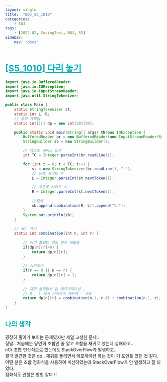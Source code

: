 ```yaml
---
layout: single
title:  "BOJ_S5_1010"
categories: 
    - BOJ
tags: 
    - [2022-02, CodingTest, BOJ, S5]
sidebar:
    nav: "docs"
---
```


# <b><a style="color:#00adb5" href="https://www.acmicpc.net/problem/1010" target=_blank>[S5_1010] 다리 놓기</a></b>

```java
import java.io.BufferedReader;
import java.io.IOException;
import java.io.InputStreamReader;
import java.util.StringTokenizer;

public class Main {
	static StringTokenizer st;
	static int L, R;
	// 동적 계획법
	static int[][] dp = new int[30][30];

	public static void main(String[] args) throws IOException {
		BufferedReader br = new BufferedReader(new InputStreamReader(System.in));
		StringBuilder sb = new StringBuilder();

		// 테스트 케이스 입력
		int TC = Integer.parseInt(br.readLine());

		for (int t = 0; t < TC; t++) {
			st = new StringTokenizer(br.readLine(), " ");
			// 왼쪽 사이트 수
			L = Integer.parseInt(st.nextToken());

			// 오른쪽 사이트 수
			R = Integer.parseInt(st.nextToken());
			
			//출력
			sb.append(combination(R, L)).append("\n");
		}
		System.out.println(sb);
	}
	
	// nCr 계산
	static int combination(int n, int r) {
		
		// 이미 풀었던 것일 경우 재활용
		if(dp[n][r]>0) {
			return dp[n][r];
		}
		
		// 기저조건
		if(r == 0 || n == r) {
			return dp[n][r] = 1;
		}
		
		// 재귀 돌리면서 값 메모이제이션 , 
		// R , L 에서 시작하기 때문에 - 사용
		return dp[n][r] = combination(n-1, r-1) + combination(n-1, r);
	}
}
```


## <b><a style="color:#00adb5">나의 생각</a></b>
굉장히 풀이가 보이는 문제였지만 제일 고생한 문제..<br>
정말.. 처음에는 당연히 조합인 줄 알고 조합을 재귀로 했는데 실패하고.. <br>
nCr 조합 연산식으로 했는데도 StackOverFlow가 발생하고..<br>
결국 발견한 것은 dp.. 재귀를 돌리면서 메모제이션 하는 것이 키 포인트 였던 것 같다.<br>
어떤 분은 조합 점화식을 사용하여 계산하였는데 StackOverFlow가 안 발생하고 잘 되었다.<br>
점화식도 괜찮은 방법 같다 !!